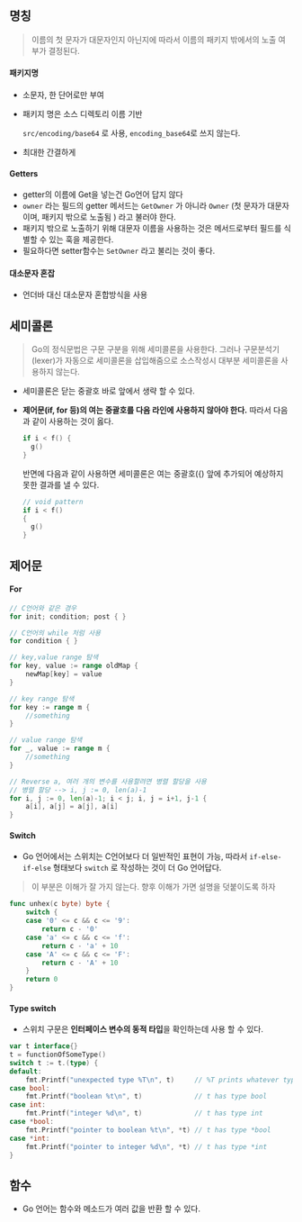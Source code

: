 ## 명칭

> 이름의 첫 문자가 대문자인지 아닌지에 따라서 이름의 패키지 밖에서의 노출 여부가 결정된다.



#### 패키지명

- 소문자, 한 단어로만 부여

- 패키지 명은 소스 디렉토리 이름 기반

  ``src/encoding/base64``  로 사용,  `encoding_base64`로 쓰지 않는다.

- 최대한 간결하게

  

#### Getters

- getter의 이름에 Get을 넣는건 Go언어 답지 않다
- `owner` 라는 필드의 getter 메서드는 `GetOwner` 가 아니라 `Owner` (첫 문자가 대문자이며, 패키지 밖으로 노출됨 ) 라고 불러야 한다.
- 패키지 밖으로 노출하기 위해 대문자 이름을 사용하는 것은 메서드로부터 필드를 식별할 수 있는 훅을 제공한다.
- 필요하다면 setter함수는 `SetOwner` 라고 불리는 것이 좋다.



#### 대소문자 혼잡

- 언더바 대신 대소문자 혼합방식을 사용

  

## 세미콜론

> Go의 정식문법은 구문 구분을 위해 세미콜론을 사용한다. 그러나 구문분석기(lexer)가 자동으로 세미콜론을 삽입해줌으로 소스작성시 대부분 세미콜론을 사용하지 않는다.

- 세미콜론은 닫는 중괄호 바로 앞에서 생략 할 수 있다.

- **제어문(if, for 등)의 여는 중괄호를 다음 라인에 사용하지 않아야 한다.** 따라서 다음과 같이 사용하는 것이 옳다.

  ```go
  if i < f() {
    g()
  }
  ```

  반면에 다음과 같이 사용하면 세미콜론은 여는 중괄호({) 앞에 추가되어 예상하지 못한 결과를 낼 수 있다.

  ```go
  // void pattern
  if i < f() 
  {
    g()
  }
  ```



## 제어문

#### For

```go
// C언어와 같은 경우
for init; condition; post { }

// C언어의 while 처럼 사용
for condition { }

// key,value range 탐색
for key, value := range oldMap { 
    newMap[key] = value
}

// key range 탐색
for key := range m {
    //something
}

// value range 탐색
for _, value := range m {
    //something
}

// Reverse a, 여러 개의 변수를 사용할려면 병렬 할당을 사용
// 병렬 할당 --> i, j := 0, len(a)-1
for i, j := 0, len(a)-1; i < j; i, j = i+1, j-1 {
    a[i], a[j] = a[j], a[i]
}
```



#### Switch

- Go 언어에서는 스위치는 C언어보다 더 일반적인 표현이 가능, 따라서 `if-else-if-else` 형태보다 `switch`  로 작성하는 것이 더 Go 언어답다.

> 이 부분은 이해가 잘 가지 않는다. 향후 이해가 가면 설명을 덧붙이도록 하자

```go
func unhex(c byte) byte {
    switch {
    case '0' <= c && c <= '9':
        return c - '0'
    case 'a' <= c && c <= 'f':
        return c - 'a' + 10
    case 'A' <= c && c <= 'F':
        return c - 'A' + 10
    }
    return 0
}
```



#### Type switch

- 스위치 구문은 **인터페이스 변수의 동적 타입**을 확인하는데 사용 할 수 있다.

```go
var t interface{}
t = functionOfSomeType()
switch t := t.(type) {
default:
    fmt.Printf("unexpected type %T\n", t)     // %T prints whatever type t has
case bool:
    fmt.Printf("boolean %t\n", t)             // t has type bool
case int:
    fmt.Printf("integer %d\n", t)             // t has type int
case *bool:
    fmt.Printf("pointer to boolean %t\n", *t) // t has type *bool
case *int:
    fmt.Printf("pointer to integer %d\n", *t) // t has type *int
}
```



## 함수

- Go 언어는 함수와 메소드가 여러 값을 반환 할 수 있다.